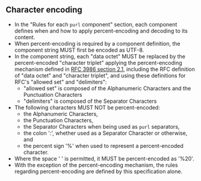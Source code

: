## Character encoding

- In the "Rules for each ``purl`` component" section, each component
  defines when and how to apply percent-encoding and decoding to its content.
- When percent-encoding is required by a component definition, the component
  string MUST first be encoded as UTF-8.
- In the component string, each "data octet" MUST be replaced by the
  percent-encoded "character triplet" applying the percent-encoding mechanism
  defined in [RFC 3986 section 2.1](https://datatracker.ietf.org/doc/html/rfc3986#section-2.1),
  including the RFC definition of "data octet" and "character triplet",
  and using these definitions for RFC's "allowed set" and "delimiters":
  - "allowed set" is composed of the Alphanumeric Characters and the
    Punctuation Characters
  - "delimiters" is composed of the Separator Characters
- The following characters MUST NOT be percent-encoded:
  - the Alphanumeric Characters,
  - the Punctuation Characters,
  - the Separator Characters when being used as ``purl`` separators,
  - the colon ':', whether used as a Separator Character or otherwise, and
  - the percent sign '%' when used to represent a percent-encoded character.
- Where the space ' ' is permitted, it MUST be percent-encoded as '%20'.
- With the exception of the percent-encoding mechanism, the rules regarding
  percent-encoding are defined by this specification alone.
